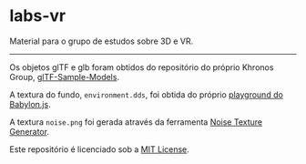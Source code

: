 # labs-vr
Material para o grupo de estudos sobre 3D e VR.

---

Os objetos glTF e glb foram obtidos do repositório do próprio Khronos Group,
 [glTF-Sample-Models](https://github.com/KhronosGroup/glTF-Sample-Models).

A textura do fundo, `environment.dds`, foi obtida do próprio [playground do Babylon.js](https://playground.babylonjs.com/#WGZLGJ).

A textura `noise.png` foi gerada através da ferramenta [Noise Texture Generator](https://www.noisetexturegenerator.com).

Este repositório é licenciado sob a [MIT License](https://github.com/tech-espm/labs-vr/blob/main/LICENSE).
